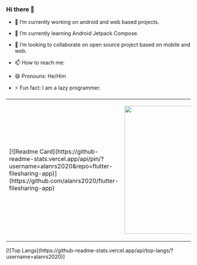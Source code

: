 ### Hi there 👋

<!--
**alanrs2020/alanrs2020** is a ✨ _special_ ✨ repository because its `README.md` (this file) appears on your GitHub profile.

Here are some ideas to get you started:
-->
- 🔭 I’m currently working on android and web based projects.
- 🌱 I’m currently learning Android Jetpack Compose. 
- 👯 I’m looking to collaborate on open source project based on mobile and web.

- 📫 How to reach me:
 
- 😄 Pronouns: He/Him
- ⚡ Fun fact: I am a lazy programmer.


<table>
 <tr>
  <td>[![Readme Card](https://github-readme-stats.vercel.app/api/pin/?username=alanrs2020&repo=flutter-filesharing-app)](https://github.com/alanrs2020/flutter-filesharing-app)</td>
  <td>
  <p align='center'>
  
  <a href="#"><img src="https://github-readme-stats.vercel.app/api?username=alanrs2020&show_icons=true&count_private=true&theme=dark" width="350"></a>
</p>
  </td>
 </tr>
 </table>
[![Top Langs](https://github-readme-stats.vercel.app/api/top-langs/?username=alanrs2020)]

